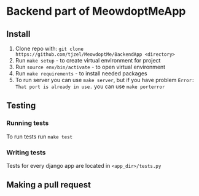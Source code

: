 # Backend part of MeowdoptMeApp

## Install

1. Clone repo with: `git clone https://github.com/tjzel/MeowdoptMe/BackendApp <directory>`
2. Run `make setup` - to create virtual environment for project
3. Run `source env/bin/activate` - to open virtual environment
4. Run `make requirements` - to install needed packages
5. To run server you can use `make server`, but if you have problem `Error: That port is already in use.` you can use `make porterror`

## Testing
### Running tests

To run tests run `make test`

### Writing tests

Tests for every django app are located in `<app_dir>/tests.py`
## Making a pull request

